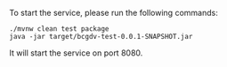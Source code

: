 To start the service, please run the following commands:
```
./mvnw clean test package
java -jar target/bcgdv-test-0.0.1-SNAPSHOT.jar
```

It will start the service on port 8080.